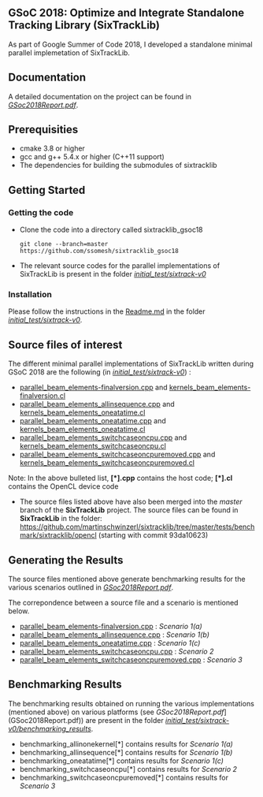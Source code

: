 ## GSoC 2018: Optimize and Integrate Standalone Tracking Library (SixTrackLib)

As part of Google Summer of Code 2018, I developed a standalone minimal parallel implemetation of SixTrackLib.

## Documentation

A detailed documentation on the project can be found in [*GSoc2018Report.pdf*](GSoc2018Report.pdf).

## Prerequisities
* cmake 3.8 or higher
* gcc and g++ 5.4.x or higher (C++11 support)
* The dependencies for building the submodules of sixtracklib

## Getting Started

### Getting the code

- Clone the code into a directory called sixtracklib_gsoc18
    ```
    git clone --branch=master https://github.com/ssomesh/sixtracklib_gsoc18
    ```
- The relevant source codes for the parallel implementations of SixTrackLib is present in the folder [*initial_test/sixtrack-v0*](initial_test/sixtrack-v0)

### Installation

Please follow the instructions in the [Readme.md](initial_test/sixtrack-v0/Readme.md) in the folder [*initial_test/sixtrack-v0*](initial_test/sixtrack-v0).

## Source files of interest

The different minimal parallel implementations of SixTrackLib written during GSoC 2018 are the following (in [*initial_test/sixtrack-v0*](initial_test/sixtrack-v0)) :

- [parallel_beam_elements-finalversion.cpp](initial_test/sixtrack-v0/parallel_beam_elements-finalversion.cpp) and [kernels_beam_elements-finalversion.cl](initial_test/sixtrack-v0/kernels_beam_elements-finalversion.cl)
- [parallel_beam_elements_allinsequence.cpp](initial_test/sixtrack-v0/parallel_beam_elements_allinsequence.cpp) and [kernels_beam_elements_oneatatime.cl](initial_test/sixtrack-v0/kernels_beam_elements_oneatatime.cl)
- [parallel_beam_elements_oneatatime.cpp](initial_test/sixtrack-v0/parallel_beam_elements_oneatatime.cpp) and [kernels_beam_elements_oneatatime.cl](initial_test/sixtrack-v0/kernels_beam_elements_oneatatime.cl)
- [parallel_beam_elements_switchcaseoncpu.cpp](initial_test/sixtrack-v0/parallel_beam_elements_switchcaseoncpu.cpp) and [kernels_beam_elements_switchcaseoncpu.cl](initial_test/sixtrack-v0/kernels_beam_elements_switchcaseoncpu.cl)
- [parallel_beam_elements_switchcaseoncpuremoved.cpp](initial_test/sixtrack-v0/parallel_beam_elements_switchcaseoncpuremoved.cpp) and [kernels_beam_elements_switchcaseoncpuremoved.cl](initial_test/sixtrack-v0/kernels_beam_elements_switchcaseoncpuremoved.cl)

Note: In the above bulleted list, **\[\*\].cpp** contains the host code; **\[\*\].cl** contains the OpenCL device code

* The source files listed above have also been merged into the *master* branch of the **SixTrackLib** project. 
The source files can be found in **SixTrackLib** in the folder: 
https://github.com/martinschwinzerl/sixtracklib/tree/master/tests/benchmark/sixtracklib/opencl (starting with commit 93da10623)

## Generating the Results

The source files mentioned above generate benchmarking results for the various scenarios outlined in [*GSoc2018Report.pdf*](GSoc2018Report.pdf). 

The correpondence between a source file and a scenario is mentioned below.

- [parallel_beam_elements-finalversion.cpp](initial_test/sixtrack-v0/parallel_beam_elements-finalversion.cpp) : *Scenario 1(a)*
- [parallel_beam_elements_allinsequence.cpp](initial_test/sixtrack-v0/parallel_beam_elements_allinsequence.cpp) : *Scenario 1(b)*
- [parallel_beam_elements_oneatatime.cpp](initial_test/sixtrack-v0/parallel_beam_elements_oneatatime.cpp) : *Scenario 1(c)*
- [parallel_beam_elements_switchcaseoncpu.cpp](initial_test/sixtrack-v0/parallel_beam_elements_switchcaseoncpu.cpp) : *Scenario 2*
- [parallel_beam_elements_switchcaseoncpuremoved.cpp](initial_test/sixtrack-v0/parallel_beam_elements_switchcaseoncpuremoved.cpp) : *Scenario 3*

## Benchmarking Results

The benchmarking results obtained on running the various implementations (mentioned above) on various platforms (see *GSoc2018Report.pdf*](GSoc2018Report.pdf)) are present in the folder [*initial_test/sixtrack-v0/benchmarking_results*](initial_test/sixtrack-v0/benchmarking_results).

- benchmarking_allinonekernel\[\*\] contains results for *Scenario 1(a)*
- benchmarking_allinsequence\[\*\] contains results for *Scenario 1(b)*
- benchmarking_oneatatime\[\*\] contains results for *Scenario 1(c)*
- benchmarking_switchcaseoncpu\[\*\] contains results for *Scenario 2*
- benchmarking_switchcaseoncpuremoved\[\*\] contains results for *Scenario 3*
